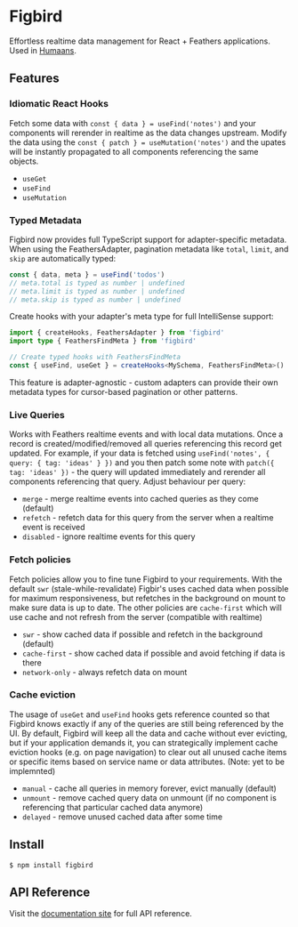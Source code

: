 # Figbird

Effortless realtime data management for React + Feathers applications. Used in [Humaans](https://humaans.io/).

## Features

### Idiomatic React Hooks

Fetch some data with `const { data } = useFind('notes')` and your components will rerender in realtime as the data changes upstream. Modify the data using the `const { patch } = useMutation('notes')` and the upates will be instantly propagated to all components referencing the same objects.

- `useGet`
- `useFind`
- `useMutation`

### Typed Metadata

Figbird now provides full TypeScript support for adapter-specific metadata. When using the FeathersAdapter, pagination metadata like `total`, `limit`, and `skip` are automatically typed:

```typescript
const { data, meta } = useFind('todos')
// meta.total is typed as number | undefined
// meta.limit is typed as number | undefined
// meta.skip is typed as number | undefined
```

Create hooks with your adapter's meta type for full IntelliSense support:

```typescript
import { createHooks, FeathersAdapter } from 'figbird'
import type { FeathersFindMeta } from 'figbird'

// Create typed hooks with FeathersFindMeta
const { useFind, useGet } = createHooks<MySchema, FeathersFindMeta>()
```

This feature is adapter-agnostic - custom adapters can provide their own metadata types for cursor-based pagination or other patterns.

### Live Queries

Works with Feathers realtime events and with local data mutations. Once a record is created/modified/removed all queries referencing this record get updated. For example, if your data is fetched using `useFind('notes', { query: { tag: 'ideas' } })` and you then patch some note with `patch({ tag: 'ideas' })` - the query will updated immediately and rerender all components referencing that query. Adjust behaviour per query:

- `merge` - merge realtime events into cached queries as they come (default)
- `refetch` - refetch data for this query from the server when a realtime event is received
- `disabled` - ignore realtime events for this query

### Fetch policies

Fetch policies allow you to fine tune Figbird to your requirements. With the default `swr` (stale-while-revalidate) Figbir's uses cached data when possible for maximum responsiveness, but refetches in the background on mount to make sure data is up to date. The other policies are `cache-first` which will use cache and not refresh from the server (compatible with realtime)

- `swr` - show cached data if possible and refetch in the background (default)
- `cache-first` - show cached data if possible and avoid fetching if data is there
- `network-only` - always refetch data on mount

### Cache eviction

The usage of `useGet` and `useFind` hooks gets reference counted so that Figbird knows exactly if any of the queries are still being referenced by the UI. By default, Figbird will keep all the data and cache without ever evicting, but if your application demands it, you can strategically implement cache eviction hooks (e.g. on page navigation) to clear out all unused cache items or specific items based on service name or data attributes. (Note: yet to be implemnted)

- `manual` - cache all queries in memory forever, evict manually (default)
- `unmount` - remove cached query data on unmount (if no component is referencing that particular cached data anymore)
- `delayed` - remove unused cached data after some time

## Install

    $ npm install figbird

## API Reference

Visit the [documentation site](https://humaans.github.io/figbird/) for full API reference.
